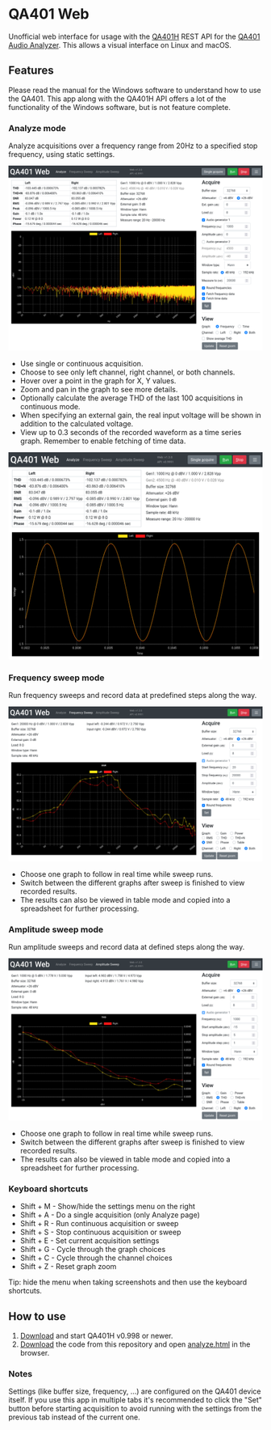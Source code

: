 # QA401 Web

Unofficial web interface for usage with the [QA401H](https://github.com/QuantAsylum/QA401H) REST API for the [QA401 Audio Analyzer](https://quantasylum.com/products/qa401-audio-analyzer). This allows a visual interface on Linux and macOS.


## Features

Please read the manual for the Windows software to understand how to use the QA401. This app along with the QA401H API offers a lot of the functionality of the Windows software, but is not feature complete.


### Analyze mode

Analyze acquisitions over a frequency range from 20Hz to a specified stop frequency, using static settings.

![Screenshot of frequency analysis](img/qa401w-analyze-frequency.png)

* Use single or continuous acquisition.
* Choose to see only left channel, right channel, or both channels.
* Hover over a point in the graph for X, Y values.
* Zoom and pan in the graph to see more details.
* Optionally calculate the average THD of the last 100 acquisitions in continuous mode.
* When specifying an external gain, the real input voltage will be shown in addition to the calculated voltage.
* View up to 0.3 seconds of the recorded waveform as a time series graph. Remember to enable fetching of time data.
 
![Screenshot of time series analysis](img/qa401w-analyze-time.png)


### Frequency sweep mode

Run frequency sweeps and record data at predefined steps along the way.

![Screenshot of frequency sweep mode](img/qa401w-sweep-frequency.png)

* Choose one graph to follow in real time while sweep runs.
* Switch between the different graphs after sweep is finished to view recorded results.
* The results can also be viewed in table mode and copied into a spreadsheet for further processing.


### Amplitude sweep mode

Run amplitude sweeps and record data at defined steps along the way.

![Screenshot of amplitude sweep mode](img/qa401w-sweep-amplitude.png)

* Choose one graph to follow in real time while sweep runs.
* Switch between the different graphs after sweep is finished to view recorded results.
* The results can also be viewed in table mode and copied into a spreadsheet for further processing.


### Keyboard shortcuts

* Shift + M - Show/hide the settings menu on the right
* Shift + A - Do a single acquisition (only Analyze page)
* Shift + R - Run continuous acquisition or sweep
* Shift + S - Stop continuous acquisition or sweep
* Shift + E - Set current acquisition settings
* Shift + G - Cycle through the graph choices
* Shift + C - Cycle through the channel choices
* Shift + Z - Reset graph zoom

Tip: hide the menu when taking screenshots and then use the keyboard shortcuts.


## How to use

1. [Download](https://github.com/QuantAsylum/QA401H/releases) and start QA401H v0.998 or newer.
2. [Download](https://github.com/blurpy/qa401w/releases) the code from this repository and open [analyze.html](analyze.html) in the browser.


### Notes

Settings (like buffer size, frequency, ...) are configured on the QA401 device itself. If you use this app in multiple tabs it's recommended to click the "Set" button before starting acquisition to avoid running with the settings from the previous tab instead of the current one.
